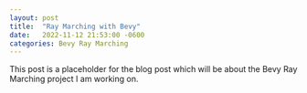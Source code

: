 ```yaml
---
layout: post
title:  "Ray Marching with Bevy"
date:   2022-11-12 21:53:00 -0600
categories: Bevy Ray Marching
---
```

This post is a placeholder for the blog post which will be about the Bevy Ray Marching project I am working on.
